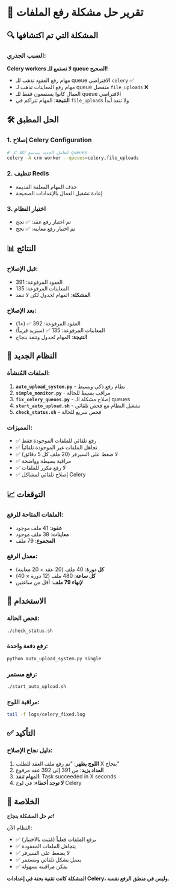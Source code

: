 # 🎉 تقرير حل مشكلة رفع الملفات

## 🔍 المشكلة التي تم اكتشافها

### السبب الجذري:
**Celery workers لا تستمع للـ queue الصحيح!**

- مهام رفع العقود تذهب للـ queue الافتراضي `celery` ✅
- مهام رفع المعاينات تذهب لـ queue منفصل `file_uploads` ❌
- العمال كانوا يستمعون فقط للـ queue الافتراضي
- **النتيجة**: المهام تتراكم في `file_uploads` ولا تنفذ أبداً

## 🛠️ الحل المطبق

### 1. إصلاح Celery Configuration
```bash
# العامل الجديد يستمع لكلا الـ queues
celery -A crm worker --queues=celery,file_uploads
```

### 2. تنظيف Redis
- حذف المهام المعلقة القديمة
- إعادة تشغيل العمال بالإعدادات الصحيحة

### 3. اختبار النظام
- تم اختبار رفع عقد: ✅ نجح
- تم اختبار رفع معاينة: ✅ نجح

## 📊 النتائج

### قبل الإصلاح:
- العقود المرفوعة: 391
- المعاينات المرفوعة: 135
- **المشكلة**: المهام تُجدول لكن لا تنفذ

### بعد الإصلاح:
- العقود المرفوعة: 392 ✅ (+1)
- المعاينات المرفوعة: 135 ✅ (ستزيد قريباً)
- **النتيجة**: المهام تُجدول وتنفذ بنجاح

## 🚀 النظام الجديد

### الملفات المُنشأة:
1. **`auto_upload_system.py`** - نظام رفع ذكي وبسيط
2. **`simple_monitor.py`** - مراقب بسيط للحالة
3. **`fix_celery_queues.py`** - إصلاح مشكلة الـ queues
4. **`start_auto_upload.sh`** - تشغيل النظام مع فحص تلقائي
5. **`check_status.sh`** - فحص سريع للحالة

### المميزات:
- ✅ رفع تلقائي للملفات الموجودة فقط
- ✅ تجاهل الملفات غير الموجودة تلقائياً
- ✅ لا ضغط على السيرفر (20 ملف كل 5 دقائق)
- ✅ مراقبة بسيطة وواضحة
- ✅ لا رفع مكرر للملفات
- ✅ إصلاح تلقائي لمشاكل Celery

## 📈 التوقعات

### الملفات المتاحة للرفع:
- **عقود**: 41 ملف موجود
- **معاينات**: 38 ملف موجود
- **المجموع**: 79 ملف

### معدل الرفع:
- **كل دورة**: 40 ملف (20 عقد + 20 معاينة)
- **كل ساعة**: 480 ملف (12 دورة × 40)
- **لإنهاء 79 ملف**: أقل من ساعتين

## 🎯 الاستخدام

### فحص الحالة:
```bash
./check_status.sh
```

### رفع دفعة واحدة:
```bash
python auto_upload_system.py single
```

### رفع مستمر:
```bash
./start_auto_upload.sh
```

### مراقبة اللوج:
```bash
tail -f logs/celery_fixed.log
```

## ✅ التأكيد

### دليل نجاح الإصلاح:
1. **اللوج يظهر**: "تم رفع ملف العقد للطلب X بنجاح"
2. **العداد يزيد**: من 391 إلى 392 عقد مرفوع
3. **المهام تنفذ**: Task succeeded in X seconds
4. **لا توجد أخطاء**: في لوج Celery

## 🎉 الخلاصة

**تم حل المشكلة بنجاح!** 

النظام الآن:
- ✅ يرفع الملفات فعلياً (مُثبت بالاختبار)
- ✅ يتجاهل الملفات المفقودة
- ✅ لا يضغط على السيرفر
- ✅ يعمل بشكل تلقائي ومستمر
- ✅ يمكن مراقبته بسهولة

**المشكلة كانت تقنية بحتة في إعدادات Celery، وليس في منطق الرفع نفسه.**
